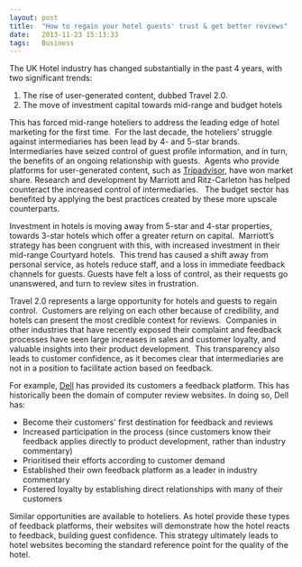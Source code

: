 ```yaml
---
layout: post
title:  "How to regain your hotel guests' trust & get better reviews"
date:   2013-11-23 15:13:33
tags:   Business
---
```


The UK Hotel industry has changed substantially in the past 4 years, with two significant trends:
<ol>
	<li>The rise of user-generated content, dubbed Travel 2.0.</li>
	<li>The move of investment capital towards mid-range and budget hotels</li>
</ol>
This has forced mid-range hoteliers to address the leading edge of hotel marketing for the first time.  For the last decade, the hoteliers’ struggle against intermediaries has been lead by 4- and 5-star brands.  Intermediaries have seized control of guest profile information, and in turn, the benefits of an ongoing relationship with guests.  Agents who provide platforms for user-generated content, such as <a href="http://www.tripadvisor.com">Tripadvisor</a>, have won market share. Research and development by Marriott and Ritz-Carleton has helped counteract the increased control of intermediaries.   The budget sector has benefited by applying the best practices created by these more upscale counterparts.

Investment in hotels is moving away from 5-star and 4-star properties, towards 3-star hotels which offer a greater return on capital.  Marriott’s strategy has been congruent with this, with increased investment in their mid-range Courtyard hotels.  This trend has caused a shift away from personal service, as hotels reduce staff, and a loss in immediate feedback channels for guests. Guests have felt a loss of control, as their requests go unanswered, and turn to review sites in frustration.

Travel 2.0 represents a large opportunity for hotels and guests to regain control.  Customers are relying on each other because of credibility, and hotels can present the most credible context for reviews.  Companies in other industries that have recently exposed their complaint and feedback processes have seen large increases in sales and customer loyalty, and valuable insights into their product development.  This transparency also leads to customer confidence, as it becomes clear that intermediaries are not in a position to facilitate action based on feedback.

For example, <a href="http://www.dellideastorm.com/">Dell</a> has provided its customers a feedback platform. This has historically been the domain of computer review websites. In doing so, Dell has:
<ul>
	<li>Become their customers' first destination for feedback and reviews</li>
	<li>Increased participation in the process (since customers know their feedback applies directly to product development, rather than industry commentary)</li>
	<li>Prioritised their efforts according to customer demand</li>
	<li>Established their own feedback platform as a leader in industry commentary</li>
	<li>Fostered loyalty by establishing direct relationships with many of their customers</li>
</ul>
Similar opportunities are available to hoteliers. As hotel provide these types of feedback platforms, their websites will demonstrate how the hotel reacts to feedback, building guest confidence. This strategy ultimately leads to hotel websites becoming the standard reference point for the quality of the hotel.
